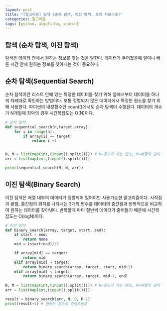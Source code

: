```yaml
---
layout: post
title: "[알고리즘] 탐색 (순차 탐색, 이진 탐색, 트리 자료구조)"
categories: 알고리즘
tags: [python, algolithm, search]
---
```


## 탐색 (순차 탐색, 이진 탐색)

탐색은 데이터 안에서 원하는 정보를 찾는 것을 말한다. 데이터가 주어졌을때 얼마나 빠른 시간 안에 원하는 정보를 찾아내는 것이 중요하다.

## 순차 탐색(Sequential Search)

순차 탐색이란 리스트 안에 있는 특정한 데이터를 찾기 위해 앞에서부터 데이터를 하나씩 차례대로 확인하는 방법이다. 보통 정렬되지 않은 데이터에서 특정한 원소를 찾기 위해 사용한다. 파이썬의 내장함수인 count()에서도 순차 탐색이 수행된다. 데이터의 개수가 N개일때 최악의 경우 시간복잡도는 O(N)이다.

~~~python
# 순차 탐색
def sequential_search(n,target,array):
    for i in range(n):
        if array[i] == target:
            return i +1


N, M = list(map(int,(input().split()))) # N=찾고자 하는 원소, M=배열의 길이
arr = list(map(int,(input().split())))

print(sequential_search(M, N, arr))
~~~

## 이진 탐색(Binary Search)

이진 탐색은 배열 내부의 데이터가 정렬되어 있어야만 사용가능한 알고리즘이다. 시작점과 끝점, 중간점의 위치를 나타내는 3개의 변수를 데이터의 중간점과 반복적으로 비교하여 원하는 데이터를 찾아낸다. 반복할때 마다 절반씩 데이터가 줄어들기 때문에 시간복잡도는 O(logN)이다.

~~~python
# 이진 탐색
def binary_search(array, target, start, end):
    if start > end:
        return None
    mid = (start+end)//2

    if array[mid] == target:
        return mid
    elif array[mid] > target:
        return binary_search(array, target, start, mid+1)
    elif array[mid] < target:
        return binary_search(array, target, mid-1, end)        
    
N, M = list(map(int,(input().split()))) # N=찾고자 하는 원소, M=배열의 길이
arr = list(map(int,(input().split())))

result = binary_search(arr, N, 0, M-1)
print(result+1) # 원하는 원소의 인덱스번호
~~~

